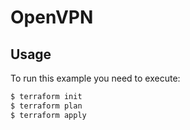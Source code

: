# OpenVPN

## Usage
To run this example you need to execute:
```bash
$ terraform init
$ terraform plan
$ terraform apply
```

